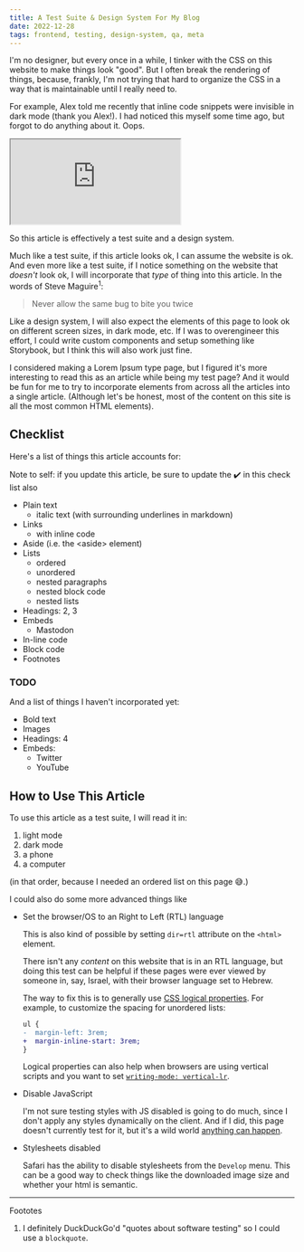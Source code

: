 ```yaml
---
title: A Test Suite & Design System For My Blog
date: 2022-12-28
tags: frontend, testing, design-system, qa, meta
---
```


I'm no designer, but every once in a while, I tinker with the CSS on this website to make things
look "good". But I often break the rendering of things, because, frankly, I'm not trying that hard
to organize the CSS in a way that is maintainable until I really need to.

For example, Alex told me recently that inline code snippets were invisible in dark mode (thank you Alex!).
I had noticed this myself some time ago, but forgot to do anything about it. Oops.

<iframe
    src="https://mastodon.social/@alexlafroscia/109589017728591937/embed"
    class="mastodon-embed"
    allowfullscreen="allowfullscreen"
></iframe>

So this article is effectively a test suite and a design system.

Much like a test suite, if this article looks ok, I can assume the website is ok. And even more like
a test suite, if I notice something on the website that _doesn't_ look ok, I will incorporate that
_type_ of thing into this article. In the words of Steve Maguire<sup>1</sup>:

> Never allow the same bug to bite you twice

Like a design system, I will also expect the elements of this page to look ok on different screen
sizes, in dark mode, etc. If I was to overengineer this effort, I could write custom components
and setup something like Storybook, but I think this will also work just fine.

I considered making a Lorem Ipsum type page, but I figured it's more interesting to read this as an
article while being my test page? And it would be fun for me to try to incorporate elements from across
all the articles into a single article. (Although let's be honest, most of the content on this site
is all the most common HTML elements).

## Checklist

Here's a list of things this article accounts for:

<aside>Note to self: if you update this article, be sure to update the ✔️ in this check list also</aside>

- Plain text
  - italic text (with surrounding underlines in markdown)
- Links
  - with inline code
- Aside (i.e. the &lt;aside&gt; element)
- Lists
  - ordered
  - unordered
  - nested paragraphs
  - nested block code
  - nested lists
- Headings: 2, 3
- Embeds
  - Mastodon
- In-line code
- Block code
- Footnotes

### TODO

And a list of things I haven't incorporated yet:

- Bold text
- Images
- Headings: 4
- Embeds:
  - Twitter
  - YouTube

## How to Use This Article

To use this article as a test suite, I will read it in:

1. light mode
2. dark mode
3. a phone
4. a computer

(in that order, because I needed an ordered list on this page 😅.)

I could also do some more advanced things like

- Set the browser/OS to an Right to Left (RTL) language

  This is also kind of possible by setting `dir=rtl` attribute on the `<html>` element.

  There isn't any *content* on this website that is in an RTL language,
  but doing this test can be helpful if these pages were ever viewed by someone in, say, Israel,
  with their browser language set to Hebrew.

  The way to fix this is to generally use [CSS logical properties][1]. For example, to customize
  the spacing for unordered lists:

  ```diff
  ul {
  -  margin-left: 3rem;
  +  margin-inline-start: 3rem;
  }
  ```

  Logical properties can also help when browsers are using vertical scripts and you want to set
  [`writing-mode: vertical-lr`][2].

- Disable JavaScript

    I'm not sure testing styles with JS disabled is going to do much, since I don't
    apply any styles dynamically on the client. And if I did, this page doesn't currently
    test for it, but it's a wild world [anything can happen][3].

- Stylesheets disabled

    Safari has the ability to disable stylesheets from the `Develop` menu. This can be a
    good way to check things like the downloaded image size and whether your html is semantic.

---

Foototes

1. I definitely DuckDuckGo'd "quotes about software testing" so I could use a `blockquote`.

[1]: https://developer.mozilla.org/en-US/docs/Web/CSS/CSS_Logical_Properties
[2]: https://developer.mozilla.org/en-US/docs/Web/CSS/writing-mode
[3]: /blog/2022/01/debugging-a-flash-of-unstyled-text/
